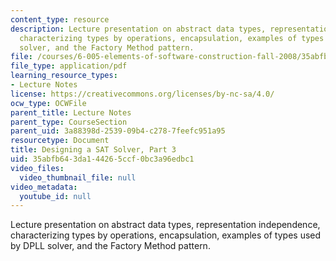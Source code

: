 ```yaml
---
content_type: resource
description: Lecture presentation on abstract data types, representation independence,
  characterizing types by operations, encapsulation, examples of types used by DPLL
  solver, and the Factory Method pattern.
file: /courses/6-005-elements-of-software-construction-fall-2008/35abfb643da144265ccf0bc3a96edbc1_MIT6_005f08_lec13.pdf
file_type: application/pdf
learning_resource_types:
- Lecture Notes
license: https://creativecommons.org/licenses/by-nc-sa/4.0/
ocw_type: OCWFile
parent_title: Lecture Notes
parent_type: CourseSection
parent_uid: 3a88398d-2539-09b4-c278-7feefc951a95
resourcetype: Document
title: Designing a SAT Solver, Part 3
uid: 35abfb64-3da1-4426-5ccf-0bc3a96edbc1
video_files:
  video_thumbnail_file: null
video_metadata:
  youtube_id: null
---
```

Lecture presentation on abstract data types, representation independence, characterizing types by operations, encapsulation, examples of types used by DPLL solver, and the Factory Method pattern.